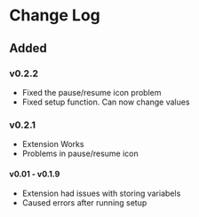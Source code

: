 # Change Log


## Added

### v0.2.2
- Fixed the pause/resume icon problem
- Fixed setup function. Can now change values

### v0.2.1

- Extension Works
- Problems in pause/resume icon


#### v0.01 - v0.1.9

- Extension had issues with storing variabels
- Caused errors after running setup